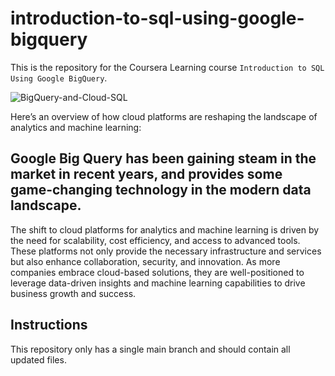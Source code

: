 # introduction-to-sql-using-google-bigquery
This is the repository for the Coursera Learning course `Introduction to SQL Using Google BigQuery`.


![BigQuery-and-Cloud-SQL](https://github.com/balashiva0011/introduction-to-sql-using-google-bigquery/assets/168978304/e22aed03-b1db-47bb-a12d-d4f57c4536ee)


Here’s an overview of how cloud platforms are reshaping the landscape of analytics and machine learning:
## Google Big Query has been gaining steam in the market in recent years, and provides some game-changing technology in the modern data landscape.
The shift to cloud platforms for analytics and machine learning is driven by the need for scalability, cost efficiency, and access to advanced tools. These platforms not only provide the necessary infrastructure and services but also enhance collaboration, security, and innovation. As more companies embrace cloud-based solutions, they are well-positioned to leverage data-driven insights and machine learning capabilities to drive business growth and success. 

## Instructions
 This repository only has a single main branch and should contain all updated files.